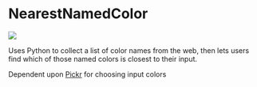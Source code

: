 # NearestNamedColor
<img src="https://raw.githubusercontent.com/EmilyBonar/NearestNamedColor/master/NearestNamed.gif">

Uses Python to collect a list of color names from the web, then lets users find which of those named colors is closest to their input.

Dependent upon [Pickr](https://github.com/Simonwep/pickr) for choosing input colors